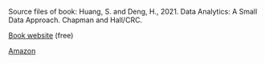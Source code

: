
Source files of book: Huang, S. and Deng, H., 2021. Data Analytics: A Small Data Approach. Chapman and Hall/CRC. 

[Book website](https://dataanalyticsbook.info/) (free)

[Amazon](https://amzn.to/3ZHHYWb)
